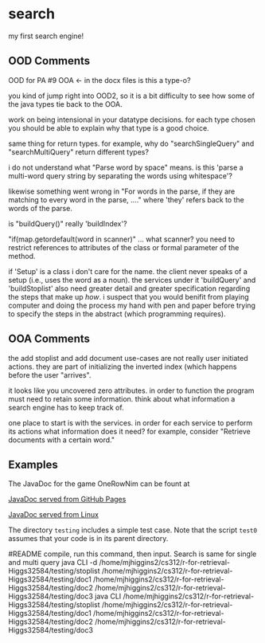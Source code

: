 # search
my first search engine!

## OOD Comments

OOD for PA #9
        OOA   <- in the docx files is this a type-o?


you kind of jump right into OOD2, so it is a bit difficulty to see how some of
the java types tie back to the OOA.

work on being intensional in your datatype decisions.  for each type chosen
you should be able to explain why that type is a good choice.

same thing for return types.  for example, why do "searchSingleQuery"
and "searchMultiQuery" return different types?

i do not understand what "Parse word by space" means.  is this 'parse a
multi-word query string by separating the words using whitespace'?

likewise something went wrong in "For words in the parse, if they are matching
to every word in the parse, ...." where 'they' refers back to the words of the
parse.

is "buildQuery()" really 'buildIndex'?

"if(map.getordefault(word in scanner)" ... what scanner?
you need to restrict references to attributes of the class or formal parameter
of the method.

if 'Setup' is a class i don't care for the name.  the client never speaks of a
setup (i.e., uses the word as a noun).  the services under it 'buildQuery' and
'buildStoplist' also need greater detail and greater specification regarding the
steps that make up *how*.  i suspect that you would benifit from playing computer 
and doing the process my hand with pen and paper before trying to specify the
steps in the abstract (which programming requires).


## OOA Comments

the add stoplist and add document use-cases are not really user initiated
actions.  they are part of initializing the inverted index (which happens
before the user "arrives".

it looks like you uncovered zero attributes.  in order to function the program
must need to retain some information.  think about what information a search
engine has to keep track of.

one place to start is with the services. in order for each service to perform
its actions what information does it need?  for example, consider "Retrieve
documents with a certain word."






## Examples

The JavaDoc for the game OneRowNim can be fount at

  <a href="https://f19-cs312-loyola.github.io/Nim"> JavaDoc served from GitHub Pages </a>
  
  <a href="http://www.cs.loyola.edu/~binkley/312/src/javadoc-examples/Nim.docs"> JavaDoc served from Linux </a>


The directory `testing` includes a simple test case.  Note that the script 
`test0` assumes that your code is in its parent directory.



#README
compile, run this command, then input. Search is same for single and multi query
java CLI -d /home/mjhiggins2/cs312/r-for-retrieval-Higgs32584/testing/stoplist /home/mjhiggins2/cs312/r-for-retrieval-Higgs32584/testing/doc1 /home/mjhiggins2/cs312/r-for-retrieval-Higgs32584/testing/doc2 /home/mjhiggins2/cs312/r-for-retrieval-Higgs32584/testing/doc3
java CLI /home/mjhiggins2/cs312/r-for-retrieval-Higgs32584/testing/stoplist /home/mjhiggins2/cs312/r-for-retrieval-Higgs32584/testing/doc1 /home/mjhiggins2/cs312/r-for-retrieval-Higgs32584/testing/doc2 /home/mjhiggins2/cs312/r-for-retrieval-Higgs32584/testing/doc3




